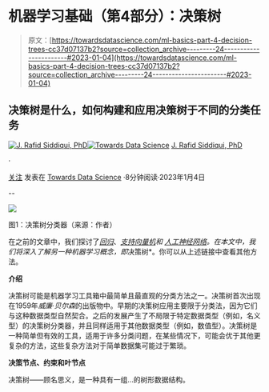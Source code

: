 # 机器学习基础（第4部分）：决策树

> 原文：[https://towardsdatascience.com/ml-basics-part-4-decision-trees-cc37d07137b2?source=collection_archive---------24-----------------------#2023-01-04](https://towardsdatascience.com/ml-basics-part-4-decision-trees-cc37d07137b2?source=collection_archive---------24-----------------------#2023-01-04)

## **决策树是什么，如何构建和应用决策树于不同的分类任务**

[](https://azad-wolf.medium.com/?source=post_page-----cc37d07137b2--------------------------------)[![J. Rafid Siddiqui, PhD](../Images/02280890ed87239c75cbcbfa7c5d686c.png)](https://azad-wolf.medium.com/?source=post_page-----cc37d07137b2--------------------------------)[](https://towardsdatascience.com/?source=post_page-----cc37d07137b2--------------------------------)[![Towards Data Science](../Images/a6ff2676ffcc0c7aad8aaf1d79379785.png)](https://towardsdatascience.com/?source=post_page-----cc37d07137b2--------------------------------) [J. Rafid Siddiqui, PhD](https://azad-wolf.medium.com/?source=post_page-----cc37d07137b2--------------------------------)

·

[关注](https://medium.com/m/signin?actionUrl=https%3A%2F%2Fmedium.com%2F_%2Fsubscribe%2Fuser%2Feb523dd294ec&operation=register&redirect=https%3A%2F%2Ftowardsdatascience.com%2Fml-basics-part-4-decision-trees-cc37d07137b2&user=J.+Rafid+Siddiqui%2C+PhD&userId=eb523dd294ec&source=post_page-eb523dd294ec----cc37d07137b2---------------------post_header-----------) 发表在 [Towards Data Science](https://towardsdatascience.com/?source=post_page-----cc37d07137b2--------------------------------) ·8分钟阅读·2023年1月4日[](https://medium.com/m/signin?actionUrl=https%3A%2F%2Fmedium.com%2F_%2Fvote%2Ftowards-data-science%2Fcc37d07137b2&operation=register&redirect=https%3A%2F%2Ftowardsdatascience.com%2Fml-basics-part-4-decision-trees-cc37d07137b2&user=J.+Rafid+Siddiqui%2C+PhD&userId=eb523dd294ec&source=-----cc37d07137b2---------------------clap_footer-----------)

--

[](https://medium.com/m/signin?actionUrl=https%3A%2F%2Fmedium.com%2F_%2Fbookmark%2Fp%2Fcc37d07137b2&operation=register&redirect=https%3A%2F%2Ftowardsdatascience.com%2Fml-basics-part-4-decision-trees-cc37d07137b2&source=-----cc37d07137b2---------------------bookmark_footer-----------)![](../Images/854204edb68a795f1f9cc7135d68d19a.png)

图1：决策树分类器（来源：作者）

在之前的文章中，我们探讨了[*回归*](https://azad-wolf.medium.com/ml-basics-part-1-regression-a-gateway-method-to-machine-learning-36d54d233907)、[*支持向量机*](https://azad-wolf.medium.com/ml-basics-part-2-support-vector-machines-ac4defba2615)*和* [*人工神经网络*](https://azad-wolf.medium.com/ml-basics-part-3-artificial-neural-networks-879851bcd217)*。在本文中，我们将深入了解另一种机器学习概念，即*决策树*。你可以从上述链接中查看其他方法。

**介绍**

决策树可能是机器学习工具箱中最简单且最直观的分类方法之一。决策树首次出现在1959年*威廉·贝尔森*的出版物中。早期的决策树应用主要限于分类法，因为它们与这种数据类型自然契合。之后的发展产生了不局限于特定数据类型（例如，名义型）的决策树分类器，并且同样适用于其他数据类型（例如，数值型）。决策树是一种简单但有效的工具，适用于许多分类问题，在某些情况下，可能会优于其他更复杂的方法，这些复杂方法对于简单数据集可能过于繁琐。

**决策节点、约束和叶节点**

决策树——顾名思义，是一种具有一组…的树形数据结构。
